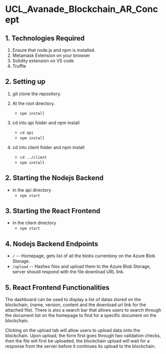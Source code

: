 # UCL_Avanade_Blockchain_AR_Concept

## 1. Technologies Required

  1. Ensure that node.js and npm is installed.
  2. Metamask Extension on your browser
  3. Solidity extension on VS code
  4. Truffle

## 2. Setting up

  1. git clone the repository.
  2. At the root directory.
  
     - `npm install`
     
  3. cd into api folder and npm install
  
     - `cd api`
     - `npm install`
  
  4. cd into client folder and npm install
  
     - `cd ../client`
     - `npm install`

## 2. Starting the Nodejs Backend

  - In the api directory 
    - `npm start`

## 3. Starting the React Frontend

  - In the client directory 
    - `npm start`
    
## 4. Nodejs Backend Endpoints

- `/` -- Homepage, gets list of all the blobs currentony on the Azure Blob Storage.
- `/upload` -- Hashes files and upload them to the Azure Blob Storage, server should respond with the file download URL link.

## 5. React Frontend Functionalities

The dashboard can be used to display a list of datas stored on the blockchain, (name, version, content and the download url link for the attached file). There is also a search bar that allows users to search through the document list on the homepage to find for a specific document on the blockchain.

Clicking on the upload tab will allow users to upload data onto the blockchain. Upon upload, the form first goes through two validation checks, then the file will first be uploaded, the blockchain upload will wait for a response from the server before it continues its upload to the blockchain.

